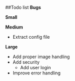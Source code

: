 ##Todo list
**Bugs**

**Small**

**Medium**
* Extract config file

**Large**
* Add proper image handling
* Add security
    * Add user login
* Improve error handling